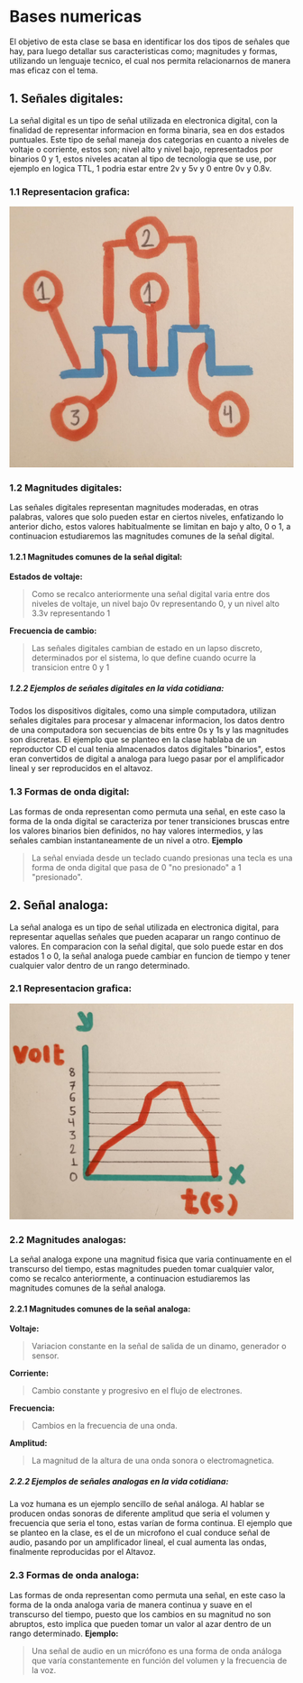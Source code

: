 # Bases numericas
El objetivo de esta clase se basa en identificar los dos tipos de señales que hay, para luego detallar sus caracteristicas como; magnitudes y formas, utilizando un lenguaje tecnico, el cual nos permita relacionarnos de manera mas eficaz con el tema.

## 1. Señales digitales:
La señal digital es un tipo de señal utilizada en electronica digital, con la finalidad de representar informacion en forma binaria, sea en dos estados puntuales. Este tipo de señal maneja dos categorias en cuanto a niveles de voltaje o corriente, estos son; nivel alto y nivel bajo, representados por binarios 0 y 1, estos niveles acatan al tipo de tecnologia que se use, por ejemplo en logica TTL, 1 podria estar entre 2v y 5v y 0 entre 0v y 0.8v.

### 1.1 Representacion grafica:
![Señal Digital](Señaldigital11.PNG)

### 1.2 Magnitudes digitales:
Las señales digitales representan magnitudes moderadas, en otras palabras, valores que solo pueden estar en ciertos niveles, enfatizando lo anterior dicho, estos valores habitualmente se limitan en bajo y alto, 0 o 1, a continuacion estudiaremos las magnitudes comunes de la señal digital.

#### 1.2.1 Magnitudes comunes de la señal digital:
**Estados de voltaje:** 
>Como se recalco anteriormente una señal digital varia entre dos niveles de voltaje, un nivel bajo 0v representando 0, y un nivel alto 3.3v representando 1

**Frecuencia de cambio:** 
>Las señales digitales cambian de estado en un lapso discreto, determinados por el sistema, lo que define cuando ocurre la transicion entre 0 y 1

##### 1.2.2 Ejemplos de señales digitales en la vida cotidiana:
Todos los dispositivos digitales, como una simple computadora, utilizan señales digitales para procesar y almacenar informacion, los datos dentro de una computadora son secuencias de bits entre 0s y 1s y las magnitudes son discretas.
El ejemplo que se planteo en la clase hablaba de un reproductor CD el cual tenia almacenados datos digitales "binarios", estos eran convertidos de digital a analoga para luego pasar por el amplificador lineal y ser reproducidos en el altavoz. 

### 1.3 Formas de onda digital:
Las formas de onda representan como permuta una señal, en este caso la forma de la onda digital se caracteriza por tener transiciones bruscas entre los valores binarios bien definidos, no hay valores intermedios, y las señales cambian instantaneamente de un nivel a otro.
**Ejemplo**
>La señal enviada desde un teclado cuando presionas una tecla es una forma de onda digital que pasa de 0 "no presionado" a 1 "presionado".

## 2. Señal analoga:
La señal analoga es un tipo de señal utilizada en electronica digital, para representar aquellas señales que pueden acaparar un rango continuo de valores. En comparacion con la señal digital, que solo puede estar en dos estados 1 o 0, la señal analoga puede cambiar en funcion de tiempo y tener cualquier valor dentro de un rango determinado.

### 2.1 Representacion grafica:
![Señal Analoga](Señalanaloga11.PNG)

### 2.2 Magnitudes analogas:
La señal analoga expone una magnitud fisica que varia continuamente en el transcurso del tiempo, estas magnitudes pueden tomar cualquier valor, como se recalco anteriormente, a continuacion estudiaremos las magnitudes comunes de la señal analoga.

#### 2.2.1 Magnitudes comunes de la señal analoga:
**Voltaje:** 
>Variacion constante en la señal de salida de un dinamo, generador o sensor.

**Corriente:** 
>Cambio constante y progresivo en el flujo de electrones.

**Frecuencia:** 
>Cambios en la frecuencia de una onda.

**Amplitud:** 
>La magnitud de la altura de una onda sonora o electromagnetica.

##### 2.2.2 Ejemplos de señales analogas en la vida cotidiana:
La voz humana es un ejemplo sencillo de señal análoga. Al hablar se producen ondas sonoras de diferente amplitud que seria el volumen y frecuencia que seria el tono, estas varían de forma continua.
El ejemplo que se planteo en la clase, es el de un microfono el cual conduce señal de audio, pasando por un amplificador lineal, el cual aumenta las ondas, finalmente reproducidas por el Altavoz.

### 2.3 Formas de onda analoga:
Las formas de onda representan como permuta una señal, en este caso la forma de la onda analoga varia de manera continua y suave en el transcurso del tiempo, puesto que los cambios en su magnitud no son abruptos, esto implica que pueden tomar un valor al azar dentro de un rango determinado.
**Ejemplo:**
>Una señal de audio en un micrófono es una forma de onda análoga que varía constantemente en función del volumen y la frecuencia de la voz.
